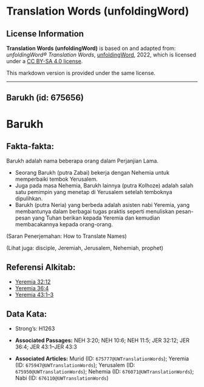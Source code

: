 # Translation Words (unfoldingWord)

## License Information

**Translation Words (unfoldingWord)** is based on and adapted from: _unfoldingWord® Translation Words_, [unfoldingWord](https://unfoldingword.org/utw), 2022, which is licensed under a [CC BY-SA 4.0 license](https://creativecommons.org/licenses/by-sa/4.0/legalcode.en).

This markdown version is provided under the same license.



--------------------------------

## Barukh (id: 675656)

Barukh
======

Fakta\-fakta:
-------------

Barukh adalah nama beberapa orang dalam Perjanjian Lama.

* Seorang Barukh (putra Zabai) bekerja dengan Nehemia untuk memperbaiki tembok Yerusalem.
* Juga pada masa Nehemia, Barukh lainnya (putra Kolhoze) adalah salah satu pemimpin yang menetap di Yerusalem setelah temboknya dipulihkan.
* Barukh (putra Neria) yang berbeda adalah asisten nabi Yeremia, yang membantunya dalam berbagai tugas praktis seperti menuliskan pesan\-pesan yang Tuhan berikan kepada Yeremia dan kemudian membacakannya kepada orang\-orang.

(Saran Penerjemahan: How to Translate Names)

(Lihat juga: disciple, Jeremiah, Jerusalem, Nehemiah, prophet)

Referensi Alkitab:
------------------

* [Yeremia 32:12](https://ref.ly/Jer32:12)
* [Yeremia 36:4](https://ref.ly/Jer36:4)
* [Yeremia 43:1–3](https://ref.ly/Jer43:1-Jer43:3)

Data Kata:
----------

* Strong’s: H1263

* **Associated Passages:** NEH 3:20; NEH 10:6; NEH 11:5; JER 32:12; JER 36:4; JER 43:1–JER 43:3
* **Associated Articles:** Murid (ID: `675777@UWTranslationWords`); Yeremia (ID: `675947@UWTranslationWords`); Yerusalem (ID: `675950@UWTranslationWords`); Nehemia (ID: `676071@UWTranslationWords`); Nabi (ID: `676110@UWTranslationWords`)

